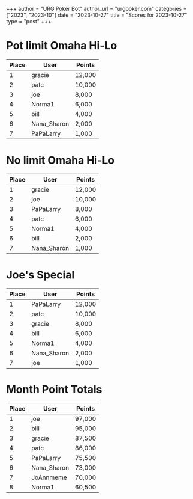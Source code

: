 +++
author = "URG Poker Bot"
author_url = "urgpoker.com"
categories = ["2023", "2023-10"]
date = "2023-10-27"
title = "Scores for 2023-10-27"
type = "post"
+++
# Pot limit Omaha Hi-Lo

| Place | User | Points |
|-------|------|--------|
| 1 | gracie | 12,000 |
| 2 | patc | 10,000 |
| 3 | joe | 8,000 |
| 4 | Norma1 | 6,000 |
| 5 | bill | 4,000 |
| 6 | Nana_Sharon | 2,000 |
| 7 | PaPaLarry | 1,000 |

# No limit Omaha Hi-Lo

| Place | User | Points |
|-------|------|--------|
| 1 | gracie | 12,000 |
| 2 | joe | 10,000 |
| 3 | PaPaLarry | 8,000 |
| 4 | patc | 6,000 |
| 5 | Norma1 | 4,000 |
| 6 | bill | 2,000 |
| 7 | Nana_Sharon | 1,000 |

# Joe's Special

| Place | User | Points |
|-------|------|--------|
| 1 | PaPaLarry | 12,000 |
| 2 | patc | 10,000 |
| 3 | gracie | 8,000 |
| 4 | bill | 6,000 |
| 5 | Norma1 | 4,000 |
| 6 | Nana_Sharon | 2,000 |
| 7 | joe | 1,000 |

# Month Point Totals

| Place | User | Points |
|-------|------|--------|
| 1 | joe | 97,000 |
| 2 | bill | 95,000 |
| 3 | gracie | 87,500 |
| 4 | patc | 86,000 |
| 5 | PaPaLarry | 75,500 |
| 6 | Nana_Sharon | 73,000 |
| 7 | JoAnnmeme | 70,000 |
| 8 | Norma1 | 60,500 |
